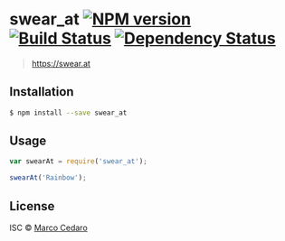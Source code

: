 # swear_at [![NPM version][npm-image]][npm-url] [![Build Status][travis-image]][travis-url] [![Dependency Status][daviddm-image]][daviddm-url]
> https://swear.at

## Installation

```sh
$ npm install --save swear_at
```

## Usage

```js
var swearAt = require('swear_at');

swearAt('Rainbow');
```
## License

ISC © [Marco Cedaro](https://cedmax.com)


[npm-image]: https://badge.fury.io/js/swear_at.svg
[npm-url]: https://npmjs.org/package/swear_at
[travis-image]: https://travis-ci.org/cedmax/swear_at.svg?branch=master
[travis-url]: https://travis-ci.org/cedmax/swear_at
[daviddm-image]: https://david-dm.org/cedmax/swear_at.svg?theme=shields.io
[daviddm-url]: https://david-dm.org/cedmax/swear_at
